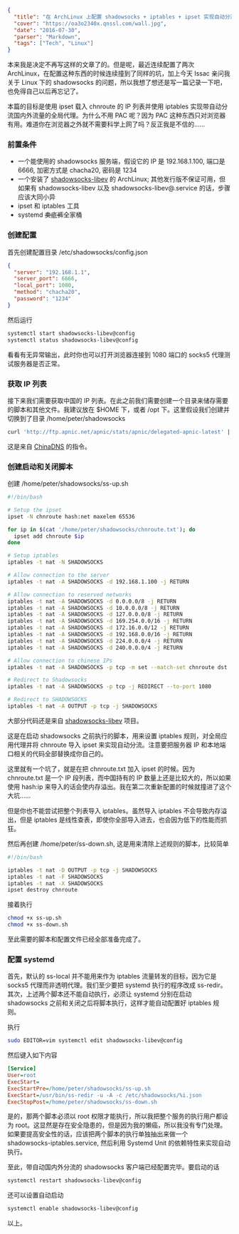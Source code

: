 ```json
{
  "title": "在 ArchLinux 上配置 shadowsocks + iptables + ipset 实现自动分流",
  "cover": "https://oa3o2340x.qnssl.com/wall.jpg",
  "date": "2016-07-30",
  "parser": "Markdown",
  "tags": ["Tech", "Linux"]
}
```

本来我是决定不再写这样的文章了的。但是呢，最近连续配置了两次 ArchLinux，在配置这种东西的时候连续撞到了同样的坑，加上今天 Issac 亲问我关于 Linux 下的 shadowsocks 的问题，所以我想了想还是写一篇记录一下吧，也免得自己以后再忘记了。

本篇的目标是使用 ipset 载入 chnroute 的 IP 列表并使用 iptables 实现带自动分流国内外流量的全局代理。为什么不用 PAC 呢？因为 PAC 这种东西只对浏览器有用。难道你在浏览器之外就不需要科学上网了吗？反正我是不信的……

### 前置条件

* 一个能使用的 shadowsocks 服务端，假设它的 IP 是 192.168.1.100, 端口是 6666, 加密方式是 chacha20, 密码是 1234
* 一个安装了 [shadowsocks-libev](https://www.archlinux.org/packages/community/x86_64/shadowsocks-libev/) 的 ArchLinux; 其他发行版不保证可用，但如果有 shadowsocks-libev 以及 shadowsocks-libev@.service 的话，步骤应该大同小异
* ipset 和 iptables 工具
* systemd ~~卖底裤~~全家桶

### 创建配置

首先创建配置目录 /etc/shadowsocks/config.json

```json
{
  "server": "192.168.1.1",
  "server_port": 6666,
  "local_port": 1080,
  "method": "chacha20",
  "password": "1234"
}
```

然后运行

```bash
systemctl start shadowsocks-libev@config
systemctl status shadowsocks-libev@config
```

看看有无异常输出，此时你也可以打开浏览器连接到 1080 端口的 socks5 代理测试服务器是否正常。

### 获取 IP 列表

接下来我们需要获取中国的 IP 列表。在此之前我们需要创建一个目录来储存需要的脚本和其他文件。我建议放在 $HOME 下，或者 /opt 下。这里假设我们创建并切换到了目录 /home/peter/shadowsocks

```bash
curl 'http://ftp.apnic.net/apnic/stats/apnic/delegated-apnic-latest' | grep ipv4 | grep CN | awk -F\| '{ printf("%s/%d\n", $4, 32-log($5)/log(2)) }' > chnroute.txt
```

这是来自 [ChinaDNS](https://github.com/shadowsocks/ChinaDNS) 的指令。

### 创建启动和关闭脚本

创建 /home/peter/shadowsocks/ss-up.sh

```bash
#!/bin/bash

# Setup the ipset
ipset -N chnroute hash:net maxelem 65536

for ip in $(cat '/home/peter/shadowsocks/chnroute.txt'); do
  ipset add chnroute $ip
done

# Setup iptables
iptables -t nat -N SHADOWSOCKS

# Allow connection to the server
iptables -t nat -A SHADOWSOCKS -d 192.168.1.100 -j RETURN

# Allow connection to reserved networks
iptables -t nat -A SHADOWSOCKS -d 0.0.0.0/8 -j RETURN
iptables -t nat -A SHADOWSOCKS -d 10.0.0.0/8 -j RETURN
iptables -t nat -A SHADOWSOCKS -d 127.0.0.0/8 -j RETURN
iptables -t nat -A SHADOWSOCKS -d 169.254.0.0/16 -j RETURN
iptables -t nat -A SHADOWSOCKS -d 172.16.0.0/12 -j RETURN
iptables -t nat -A SHADOWSOCKS -d 192.168.0.0/16 -j RETURN
iptables -t nat -A SHADOWSOCKS -d 224.0.0.0/4 -j RETURN
iptables -t nat -A SHADOWSOCKS -d 240.0.0.0/4 -j RETURN

# Allow connection to chinese IPs
iptables -t nat -A SHADOWSOCKS -p tcp -m set --match-set chnroute dst -j RETURN

# Redirect to Shadowsocks
iptables -t nat -A SHADOWSOCKS -p tcp -j REDIRECT --to-port 1080

# Redirect to SHADOWSOCKS
iptables -t nat -A OUTPUT -p tcp -j SHADOWSOCKS
```

大部分代码还是来自 [shadowsocks-libev](https://github.com/shadowsocks/shadowsocks-libev) 项目。

这是在启动 shadowsocks 之前执行的脚本，用来设置 iptables 规则，对全局应用代理并将 chnroute 导入 ipset 来实现自动分流。注意要把服务器 IP 和本地端口相关的代码全部替换成你自己的。

这里就有一个坑了，就是在把 chnroute.txt 加入 ipset 的时候。因为 chnroute.txt 是一个 IP 段列表，而中国持有的 IP 数量上还是比较大的，所以如果使用 hash:ip 来导入的话会使内存溢出。我在第二次重新配置的时候就撞进了这个大坑……

但是你也不能尝试把整个列表导入 iptables。虽然导入 iptables 不会导致内存溢出，但是 iptables 是线性查表，即使你全部导入进去，也会因为低下的性能而抓狂。

然后再创建 /home/peter/ss-down.sh, 这是用来清除上述规则的脚本，比较简单

```bash
#!/bin/bash

iptables -t nat -D OUTPUT -p tcp -j SHADOWSOCKS
iptables -t nat -F SHADOWSOCKS
iptables -t nat -X SHADOWSOCKS
ipset destroy chnroute
```

接着执行

```bash
chmod +x ss-up.sh
chmod +x ss-down.sh
```

至此需要的脚本和配置文件已经全部准备完成了。

### 配置 systemd

首先，默认的 ss-local 并不能用来作为 iptables 流量转发的目标，因为它是 socks5 代理而非透明代理。我们至少要把 systemd 执行的程序改成 ss-redir。其次，上述两个脚本还不能自动执行，必须让 systemd 分别在启动 shadowsocks 之前和关闭之后将脚本执行，这样才能自动配置好 iptables 规则。

执行

```bash
sudo EDITOR=vim systemctl edit shadowsocks-libev@config
```

然后键入如下内容

```ini
[Service]
User=root
ExecStart=
ExecStartPre=/home/peter/shadowsocks/ss-up.sh
ExecStart=/usr/bin/ss-redir -u -A -c /etc/shadowsocks/%i.json
ExecStopPost=/home/peter/shadowsocks/ss-down.sh
```

是的，那两个脚本必须以 root 权限才能执行，所以我把整个服务的执行用户都设为 root。这显然是存在安全隐患的，但是因为我的懒癌，所以我没有专门处理。如果要提高安全性的话，应该把两个脚本的执行单独抽出来做一个 shadowsocks-iptables.service, 然后利用 Systemd Unit 的依赖特性来实现自动执行。

至此，带自动国内外分流的 shadowsocks 客户端已经配置完毕。要启动的话

```bash
systemctl restart shadowsocks-libev@config
```

还可以设置自动启动

```bash
systemctl enable shadowsocks-libev@config
```

以上。



